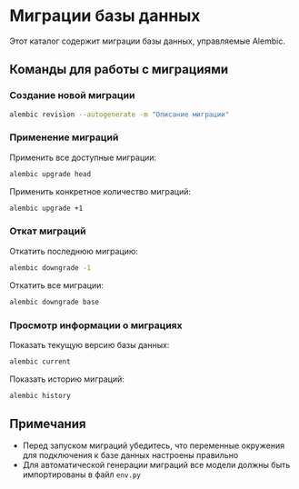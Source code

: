 # Миграции базы данных

Этот каталог содержит миграции базы данных, управляемые Alembic.

## Команды для работы с миграциями

### Создание новой миграции

```bash
alembic revision --autogenerate -m "Описание миграции"
```

### Применение миграций

Применить все доступные миграции:

```bash
alembic upgrade head
```

Применить конкретное количество миграций:

```bash
alembic upgrade +1
```

### Откат миграций

Откатить последнюю миграцию:

```bash
alembic downgrade -1
```

Откатить все миграции:

```bash
alembic downgrade base
```

### Просмотр информации о миграциях

Показать текущую версию базы данных:

```bash
alembic current
```

Показать историю миграций:

```bash
alembic history
```

## Примечания

- Перед запуском миграций убедитесь, что переменные окружения для подключения к базе данных настроены правильно
- Для автоматической генерации миграций все модели должны быть импортированы в файл `env.py`
